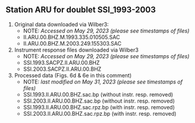 Station ARU for doublet SSI_1993-2003
---
1. Original data downloaded via Wilber3: 
   - NOTE: _Accessed on May 29, 2023 (please see timestamps of files)_
   - II.ARU.00.BHZ.M.1993.335.010505.SAC
   - II.ARU.00.BHZ.M.2003.249.155303.SAC
2. Instrument response files downloaded via Wilber3
   - NOTE: _Accessed on May 29, 2023 (please see timestamps of files)_
   - SSI.1993.SACPZ.II.ARU.00.BHZ
   - SSI.2003.SACPZ.II.ARU.00.BHZ
3. Processed data (Figs. 6d & 6e in this comment)
   - NOTE: _last modified on May 31, 2023 (please see timestamps of files)_
   - SSI.1993.II.ARU.00.BHZ.sac.bp (without instr. resp. removed)
   - SSI.2003.II.ARU.00.BHZ.sac.bp (without instr. resp. removed)
   - SSI.1993.II.ARU.00.BHZ.sac.rpz.bp (with instr. resp. removed)
   - SSI.2003.II.ARU.00.BHZ.sac.rpz.bp (with instr. resp. removed)
